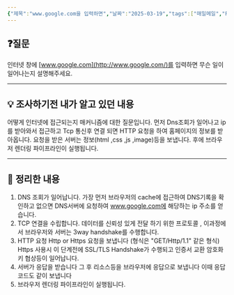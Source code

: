 ```yaml
---
{"제목":"www.google.com을 입력하면","날짜":"2025-03-19","tags":["매일메일","Frontend"],"dg-publish":true,"permalink":"/매일메일/25년3월/www.google.com을 입력하면/","dgPassFrontmatter":true,"updated":"2025-04-11T00:32:13.013+09:00"}
---
```


## ❓질문

인터넷 창에 [www.google.com](http://www.google.com/)를 입력하면 무슨 일이 일어나는지 설명해주세요.

---
## 💡 조사하기전 내가 알고 있던 내용

어떻게 인터넷에 접근되는지 매커니즘에 대한 질문입니다.
먼저 Dns조회가 일어나고 ip를 받아와서 접근하고 Tcp 통신후 연결 되면 HTTP 요청을 하여 홈페이지의 정보를 받아옵니다. 요청을 받은 서버는 정보(html ,css ,js ,image)등을 보냅니다.
후에 브라우저 렌더링 파이프라인이 실행됩니다.

---
## 🏫 정리한 내용

1. DNS 조회가 일어납니다. 가장 먼저 브라우저의 cache에 접근하여 DNS기록을 확인하고 없으면 DNS서버에 요청하여 www.google.com에 해당하는 ip 주소를 얻습니다.
2. TCP 연결을 수립합니다. 데이터를 신뢰성 있게 전달 하기 위한 프로토콜 , 이과정에서 브라우저와 서버는 3way handshake를 수행합니다.
3. HTTP 요청 Http or Https 요청을 보냅니다 (형식은 "GET/Http/1.1" 같은 형식) Https 사용시 이 단계전에 SSL/TLS Handshake가 수행되고 인증서 교환 암호화키 협상등이 일어납니다.
4. 서버가 응답을 받습니다 그 후 리소스등을 브라우저에 응답으로 보냅니다 이때 응답 코드도 같이 보냅니다
5. 브라우저 렌더링 파이프라인이 실행됩니다.
